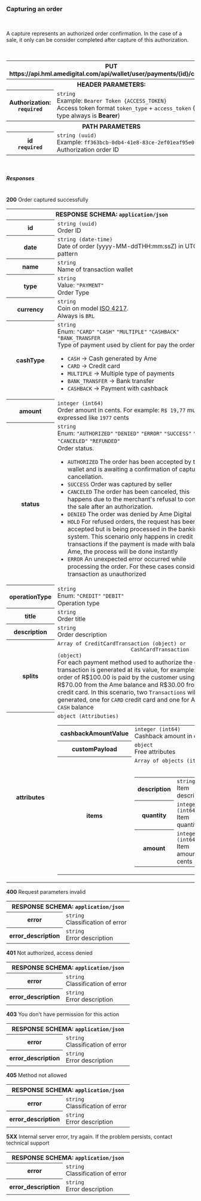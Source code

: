 <section id="capturandoOrdem">
  <h3>Capturing an order</h3>
  <br />
  <p>
    A capture represents an authorized order confirmation. In the
    case of a sale, it only can be consider completed after capture
    of this authorization.
  </p>
  <br />
  <div class="table-responsive">
    <table class="table table-bordered">
      <tbody>
        <tr>
          <th class="table-active text-center bg-light" colspan="2">
            <span class="badge badge-info">PUT</span>
            https://api.hml.amedigital.com/api/wallet/user/payments/{id}/capture
          </th>
        </tr>
        <tr class="striped">
          <th class="table-active" colspan="2">
            HEADER PARAMETERS:
          </th>
        </tr>
        <tr>
          <th>
            Authorization:
            <br />
            <code>required</code>
          </th>
          <td>
            <code>string</code>
            <br />
            Example: <code>Bearer Token {ACCESS_TOKEN}</code> <br />
            Access token format <code>token_type</code> +
            <code>access_token</code> (Token type always is
            <b>Bearer</b>)
          </td>
        </tr>
        <tr>
          <th class="table-active" colspan="2">PATH PARAMETERS</th>
        </tr>
        <tr>
          <th>
            id
            <br />
            <code>required</code>
          </th>
          <td>
            <code>string (uuid)</code>
            <br />
            Example:
            <code>ff363bcb-0db4-41e8-83ce-2ef01eaf95e0</code> <br />
            Authorization order ID
          </td>
        </tr>
      </tbody>
    </table>
  </div>
  <br />
  <h5>Responses</h5>
  <br />
  <div class="acoordion" id="accordionExample">
    <div class="card">
      <div class="card-header bg-ame-success text-success" id="heading200Cap" data-toggle="collapse"
        data-target="#collapse200Cap" aria-expanded="true" aria-controls="collapse200Cap">
        <b>200</b> Order captured successfully
      </div>
      <div id="collapse200Cap" class="collapse show" aria-labelledby="heading200Cap">
        <div class="card-body">
          <div class="table-responsive">
            <table class="table table-bordered">
              <tbody>
                <tr>
                  <th class="table-active" colspan="2">
                    RESPONSE SCHEMA: <code>application/json</code>
                  </th>
                </tr>
                <tr>
                  <th>id</th>
                  <td>
                    <code>string (uuid)</code>
                    <br />
                    Order ID
                  </td>
                </tr>
                <tr>
                  <th>date</th>
                  <td>
                    <code>string (date-time)</code>
                    <br />
                    Date of order (yyyy-MM-ddTHH:mm:ssZ) in UTC
                    pattern
                  </td>
                </tr>
                <tr>
                  <th>name</th>
                  <td>
                    <code>string</code>
                    <br />
                    Name of transaction wallet
                  </td>
                </tr>
                <tr>
                  <th>type</th>
                  <td>
                    <code>string</code>
                    <br />
                    Value: <code>"PAYMENT"</code> <br />
                    Order Type
                  </td>
                </tr>
                <tr>
                  <th>currency</th>
                  <td>
                    <code>string</code>
                    <br />
                    Coin on model
                    <a href="https://pt.wikipedia.org/wiki/ISO_4217">ISO 4217</a>. <br />
                    Always is <code>BRL</code>
                  </td>
                </tr>
                <tr>
                  <th>cashType</th>
                  <td>
                    <code>string</code>
                    <br />
                    Enum: <code>"CARD"</code> <code>"CASH"</code>
                    <code>"MULTIPLE"</code> <code>"CASHBACK"</code>
                    <code>"BANK_TRANSFER</code>
                    <br />
                    Type of payment used by client for pay the order
                    <ul>
                      <li>
                        <code>CASH</code> -> Cash generated by Ame
                      </li>
                      <li><code>CARD</code> -> Credit card</li>
                      <li>
                        <code>MULTIPLE</code> -> Multiple type of
                        payments
                      </li>
                      <li>
                        <code>BANK_TRANSFER</code> -> Bank transfer
                      </li>
                      <li>
                        <code>CASHBACK</code> -> Payment with
                        cashback
                      </li>
                    </ul>
                  </td>
                </tr>
                <tr>
                  <th>amount</th>
                  <td>
                    <code>integer (int64)</code>
                    <br />
                    Order amount in cents. For example:
                    <code>R$ 19,77</code> must be expressed like
                    <code>1977</code> cents
                  </td>
                </tr>
                <tr>
                  <th>status</th>
                  <td>
                    <code>string</code>
                    <br />
                    Enum: <code>"AUTHORIZED"</code>
                    <code>"DENIED"</code> <code>"ERROR"</code>
                    <code>"SUCCESS"</code> <code>"HOLD"</code>
                    <code>"CANCELED"</code> <code>"REFUNDED"</code>
                    <br />
                    Order status.
                    <br />
                    <ul>
                      <li>
                        <code>AUTHORIZED</code> The order has been
                        accepted by the wallet and is awaiting a
                        confirmation of capture or cancellation.
                      </li>
                      <li>
                        <code>SUCCESS</code> Order was captured by
                        seller
                      </li>
                      <li>
                        <code>CANCELED</code> The order has been
                        canceled, this happens due to the merchant's
                        refusal to continue the sale after an
                        authorization.
                      </li>
                      <li>
                        <code>DENIED</code> The order was denied by
                        Ame Digital
                      </li>
                      <li>
                        <code>HOLD</code> For refused orders, the
                        request has been accepted but is being
                        processed in the banking system. This
                        scenario only happens in credit card
                        transactions if the payment is made with
                        balance Ame, the process will be done
                        instantly
                      </li>
                      <li>
                        <code>ERROR</code> An unexpected error
                        occurred while processing the order. For
                        these cases consider the transaction as
                        unauthorized
                      </li>
                    </ul>
                  </td>
                </tr>
                <tr>
                  <th>operationType</th>
                  <td>
                    <code>string</code>
                    <br />
                    Enum: <code>"CREDIT"</code>
                    <code>"DEBIT"</code> <br />Operation type
                  </td>
                </tr>
                <tr>
                  <th>title</th>
                  <td>
                    <code>string</code>
                    <br />
                    Order title
                  </td>
                </tr>
                <tr>
                  <th>description</th>
                  <td>
                    <code>string</code>
                    <br />
                    Order description
                  </td>
                </tr>
                <tr>
                  <th>splits</th>
                  <td>
                    <code>Array of CreditCardTransaction (object) or
                        CashCardTransaction (object)</code>
                    <br />
                    For each payment method used to authorize the
                    order a transaction is generated at its value,
                    for example: An order of R$100.00 is paid by the
                    customer using R$70.00 from the Ame balance and
                    R$30.00 from the credit card. In this scenario,
                    two <code>Transactions</code> will be generated,
                    one for <code>CARD</code> credit card and one
                    for Ame <code>CASH</code>
                    balance
                  </td>
                </tr>
                <tr>
                  <th>attributes</th>
                  <td>
                    <code>object (Attributies)</code>
                    <br />
                    <table class="table table-bordered">
                      <tbody>
                        <tr>
                          <th>cashbackAmountValue</th>
                          <td>
                            <code>integer (int64)</code>
                            <br />Cashback amount in cents
                          </td>
                        </tr>
                        <tr>
                          <th>customPayload</th>
                          <td>
                            <code>object</code>
                            <br />Free attributes
                          </td>
                        </tr>
                        <tr>
                          <th>
                            items
                          </th>
                          <td>
                            <code>Array of objects (item)</code>
                            <br />
                            <br />
                            <table class="table table-bordered">
                              <tbody>
                                <tr>
                                  <th>description</th>
                                  <td>
                                    <code>string</code>
                                    <br />Item description
                                  </td>
                                </tr>
                                <tr>
                                  <th>quantity</th>
                                  <td>
                                    <code>integer (int64)</code>
                                    <br />Item quantity
                                  </td>
                                </tr>
                                <tr>
                                  <th>amount</th>
                                  <td>
                                    <code>integer (int64)</code>
                                    <br />Item amount in cents
                                  </td>
                                </tr>
                              </tbody>
                            </table>
                          </td>
                        </tr>
                      </tbody>
                    </table>
                  </td>
                </tr>
              </tbody>
            </table>
          </div>
        </div>
      </div>
    </div>
    <div class="card">
      <div class="card-header bg-ame-danger text-danger" id="heading400Cap" data-toggle="collapse"
        data-target="#collapse400Cap" aria-expanded="true" aria-controls="collapse400Cap">
        <b>400</b> Request parameters invalid
      </div>
      <div id="collapse400Cap" class="collapse show" aria-labelledby="heading400Cap">
        <div class="card-body">
          <div class="table-responsive">
            <table class="table table-bordered">
              <tbody>
                <tr>
                  <th class="table-active" colspan="2">
                    RESPONSE SCHEMA: <code>application/json</code>
                  </th>
                </tr>
                <tr>
                  <th>error</th>
                  <td>
                    <code>string</code>
                    <br />
                    Classification of error
                  </td>
                </tr>
                <tr>
                  <th>error_description</th>
                  <td>
                    <code>string</code>
                    <br />
                    Error description
                  </td>
                </tr>
              </tbody>
            </table>
          </div>
        </div>
      </div>
    </div>
    <div class="card">
      <div class="card-header bg-ame-danger text-danger" id="heading401Cap" data-toggle="collapse"
        data-target="#collapse401Cap" aria-expanded="true" aria-controls="collapse401Cap">
        <b>401</b> Not authorized, access denied
      </div>
      <div id="collapse401Cap" class="collapse show" aria-labelledby="heading401Cap">
        <div class="card-body">
          <div class="table-responsive">
            <table class="table table-bordered">
              <tbody>
                <tr>
                  <th class="table-active" colspan="2">
                    RESPONSE SCHEMA: <code>application/json</code>
                  </th>
                </tr>
                <tr>
                  <th>error</th>
                  <td>
                    <code>string</code>
                    <br />
                    Classification of error
                  </td>
                </tr>
                <tr>
                  <th>error_description</th>
                  <td>
                    <code>string</code>
                    <br />
                    Error description
                  </td>
                </tr>
              </tbody>
            </table>
          </div>
        </div>
      </div>
    </div>
    <div class="card">
      <div class="card-header bg-ame-danger text-danger" id="heading403Cap" data-toggle="collapse"
        data-target="#collapse403Cap" aria-expanded="true" aria-controls="collapse403Cap">
        <b>403</b> You don't have permission for this action
      </div>
      <div id="collapse403Cap" class="collapse show" aria-labelledby="heading403Cap">
        <div class="card-body">
          <div class="table-responsive">
            <table class="table table-bordered">
              <tbody>
                <tr>
                  <th class="table-active" colspan="2">
                    RESPONSE SCHEMA: <code>application/json</code>
                  </th>
                </tr>
                <tr>
                  <th>error</th>
                  <td>
                    <code>string</code>
                    <br />
                    Classification of error
                  </td>
                </tr>
                <tr>
                  <th>error_description</th>
                  <td>
                    <code>string</code>
                    <br />
                    Error description
                  </td>
                </tr>
              </tbody>
            </table>
          </div>
        </div>
      </div>
    </div>
    <div class="card">
      <div class="card-header bg-ame-danger text-danger" id="heading405Cap" data-toggle="collapse"
        data-target="#collapse405Cap" aria-expanded="true" aria-controls="collapse405Cap">
        <b>405</b> Method not allowed
      </div>
      <div id="collapse405Cap" class="collapse show" aria-labelledby="heading405Cap">
        <div class="card-body">
          <div class="table-responsive">
            <table class="table table-bordered">
              <tbody>
                <tr>
                  <th class="table-active" colspan="2">
                    RESPONSE SCHEMA: <code>application/json</code>
                  </th>
                </tr>
                <tr>
                  <th>error</th>
                  <td>
                    <code>string</code>
                    <br />
                    Classification of error
                  </td>
                </tr>
                <tr>
                  <th>error_description</th>
                  <td>
                    <code>string</code>
                    <br />
                    Error description
                  </td>
                </tr>
              </tbody>
            </table>
          </div>
        </div>
      </div>
    </div>
    <div class="card">
      <div class="card-header bg-ame-danger text-danger" id="heading500Cap" data-toggle="collapse"
        data-target="#collapse500Cap" aria-expanded="true" aria-controls="collapse500Cap">
        <b>5XX</b> Internal server error, try again. If the problem
        persists, contact technical support
      </div>
      <div id="collapse500Cap" class="collapse show" aria-labelledby="heading500Cap">
        <div class="card-body">
          <div class="table-responsive">
            <table class="table table-bordered">
              <tbody>
                <tr>
                  <th class="table-active" colspan="2">
                    RESPONSE SCHEMA: <code>application/json</code>
                  </th>
                </tr>
                <tr>
                  <th>error</th>
                  <td>
                    <code>string</code>
                    <br />
                    Classification of error
                  </td>
                </tr>
                <tr>
                  <th>error_description</th>
                  <td>
                    <code>string</code>
                    <br />
                    Error description
                  </td>
                </tr>
              </tbody>
            </table>
          </div>
        </div>
      </div>
    </div>

  </div>
</section>
<br />
<br />